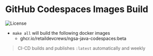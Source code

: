 # GitHub Codespaces Images Build

![License](https://img.shields.io/badge/license-MIT-green.svg)

- `make all` will build the following docker images
  - ghcr.io/retaildevcrews/ngsa-java-codespaces:beta

> CI-CD builds and publishes `:latest` automatically and weekly
